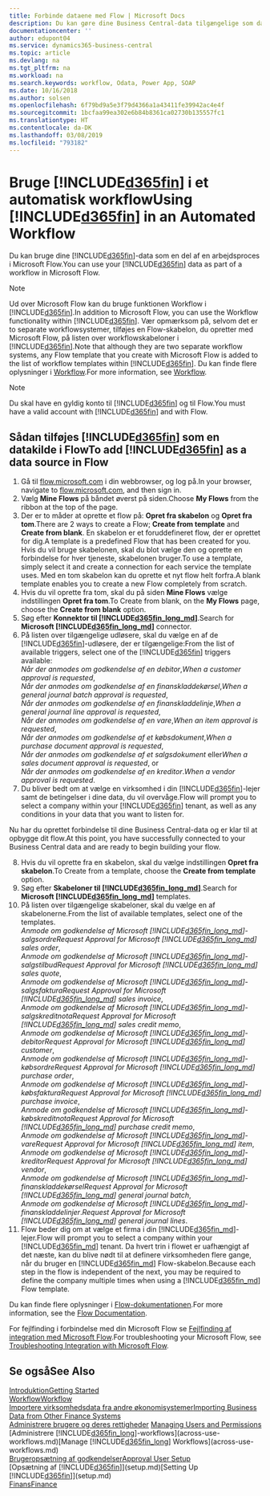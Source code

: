 ```yaml
---
title: Forbinde dataene med Flow | Microsoft Docs
description: Du kan gøre dine Business Central-data tilgængelige som datakilde og angive en OData URL-adresse til dine webtjenester for at oprette et automatiseret workflow.
documentationcenter: ''
author: edupont04
ms.service: dynamics365-business-central
ms.topic: article
ms.devlang: na
ms.tgt_pltfrm: na
ms.workload: na
ms.search.keywords: workflow, Odata, Power App, SOAP
ms.date: 10/16/2018
ms.author: solsen
ms.openlocfilehash: 6f79bd9a5e3f79d4366a1a43411fe39942ac4e4f
ms.sourcegitcommit: 1bcfaa99ea302e6b84b8361ca02730b135557fc1
ms.translationtype: HT
ms.contentlocale: da-DK
ms.lasthandoff: 03/08/2019
ms.locfileid: "793182"
---
```

# <a name="using-included365finincludesd365finmdmd-in-an-automated-workflow"></a><span data-ttu-id="179bc-103">Bruge [!INCLUDE[d365fin](includes/d365fin_md.md)] i et automatisk workflow</span><span class="sxs-lookup"><span data-stu-id="179bc-103">Using [!INCLUDE[d365fin](includes/d365fin_md.md)] in an Automated Workflow</span></span>
<span data-ttu-id="179bc-104">Du kan bruge dine [!INCLUDE[d365fin](includes/d365fin_md.md)]-data som en del af en arbejdsproces i Microsoft Flow.</span><span class="sxs-lookup"><span data-stu-id="179bc-104">You can use your [!INCLUDE[d365fin](includes/d365fin_md.md)] data as part of a workflow in Microsoft Flow.</span></span>

> [!NOTE]
> <span data-ttu-id="179bc-105">Ud over Microsoft Flow kan du bruge funktionen Workflow i [!INCLUDE[d365fin](includes/d365fin_md.md)].</span><span class="sxs-lookup"><span data-stu-id="179bc-105">In addition to Microsoft Flow, you can use the Workflow functionality within [!INCLUDE[d365fin](includes/d365fin_md.md)].</span></span> <span data-ttu-id="179bc-106">Vær opmærksom på, selvom det er to separate workflowsystemer, tilføjes en Flow-skabelon, du opretter med Microsoft Flow, på listen over workflowskabeloner i [!INCLUDE[d365fin](includes/d365fin_md.md)].</span><span class="sxs-lookup"><span data-stu-id="179bc-106">Note that although they are two separate workflow systems, any Flow template that you create with Microsoft Flow is added to the list of workflow templates within [!INCLUDE[d365fin](includes/d365fin_md.md)].</span></span> <span data-ttu-id="179bc-107">Du kan finde flere oplysninger i [Workflow](across-workflow.md).</span><span class="sxs-lookup"><span data-stu-id="179bc-107">For more information, see [Workflow](across-workflow.md).</span></span>  

> [!NOTE]  
>   <span data-ttu-id="179bc-108">Du skal have en gyldig konto til [!INCLUDE[d365fin](includes/d365fin_md.md)] og til Flow.</span><span class="sxs-lookup"><span data-stu-id="179bc-108">You must have a valid account with [!INCLUDE[d365fin](includes/d365fin_md.md)] and with Flow.</span></span>  

## <a name="to-add-included365finincludesd365finmdmd-as-a-data-source-in-flow"></a><span data-ttu-id="179bc-109">Sådan tilføjes [!INCLUDE[d365fin](includes/d365fin_md.md)] som en datakilde i Flow</span><span class="sxs-lookup"><span data-stu-id="179bc-109">To add [!INCLUDE[d365fin](includes/d365fin_md.md)] as a data source in Flow</span></span>
1. <span data-ttu-id="179bc-110">Gå til [flow.microsoft.com](https://flow.microsoft.com/en-us/) i din webbrowser, og log på.</span><span class="sxs-lookup"><span data-stu-id="179bc-110">In your browser, navigate to [flow.microsoft.com](https://flow.microsoft.com/en-us/), and then sign in.</span></span>
2. <span data-ttu-id="179bc-111">Vælg **Mine Flows** på båndet øverst på siden.</span><span class="sxs-lookup"><span data-stu-id="179bc-111">Choose **My Flows** from the ribbon at the top of the page.</span></span>
3. <span data-ttu-id="179bc-112">Der er to måder at oprette et flow på: **Opret fra skabelon** og **Opret fra tom**.</span><span class="sxs-lookup"><span data-stu-id="179bc-112">There are 2 ways to create a Flow; **Create from template** and **Create from blank**.</span></span> <span data-ttu-id="179bc-113">En skabelon er et foruddefineret flow, der er oprettet for dig.</span><span class="sxs-lookup"><span data-stu-id="179bc-113">A template is a predefined Flow that has been created for you.</span></span>  <span data-ttu-id="179bc-114">Hvis du vil bruge skabelonen, skal du blot vælge den og oprette en forbindelse for hver tjeneste, skabelonen bruger.</span><span class="sxs-lookup"><span data-stu-id="179bc-114">To use a template, simply select it and create a connection for each service the template uses.</span></span> <span data-ttu-id="179bc-115">Med en tom skabelon kan du oprette et nyt flow helt forfra.</span><span class="sxs-lookup"><span data-stu-id="179bc-115">A blank template enables you to create a new Flow completely from scratch.</span></span>
4. <span data-ttu-id="179bc-116">Hvis du vil oprette fra tom, skal du på siden **Mine Flows** vælge indstillingen **Opret fra tom**.</span><span class="sxs-lookup"><span data-stu-id="179bc-116">To Create from blank, on the **My Flows** page, choose the **Create from blank** option.</span></span>
5. <span data-ttu-id="179bc-117">Søg efter **Konnektor til [!INCLUDE[d365fin_long_md](includes/d365fin_long_md.md)]**.</span><span class="sxs-lookup"><span data-stu-id="179bc-117">Search for **Microsoft [!INCLUDE[d365fin_long_md](includes/d365fin_long_md.md)]** connector.</span></span>
6. <span data-ttu-id="179bc-118">På listen over tilgængelige udløsere, skal du vælge en af de [!INCLUDE[d365fin](includes/d365fin_md.md)]-udløsere, der er tilgængelige:</span><span class="sxs-lookup"><span data-stu-id="179bc-118">From the list of available triggers, select one of the [!INCLUDE[d365fin](includes/d365fin_md.md)] triggers available:</span></span>  
    <span data-ttu-id="179bc-119">*Når der anmodes om godkendelse af en debitor*,</span><span class="sxs-lookup"><span data-stu-id="179bc-119">*When a customer approval is requested*,</span></span>  
    <span data-ttu-id="179bc-120">*Når der anmodes om godkendelse af en finanskladdekørsel*,</span><span class="sxs-lookup"><span data-stu-id="179bc-120">*When a general journal batch approval is requested*,</span></span>  
    <span data-ttu-id="179bc-121">*Når der anmodes om godkendelse af en finanskladdelinje*,</span><span class="sxs-lookup"><span data-stu-id="179bc-121">*When a general journal line approval is requested*,</span></span>  
    <span data-ttu-id="179bc-122">*Når der anmodes om godkendelse af en vare*,</span><span class="sxs-lookup"><span data-stu-id="179bc-122">*When an item approval is requested*,</span></span>  
    <span data-ttu-id="179bc-123">*Når der anmodes om godkendelse af et købsdokument*,</span><span class="sxs-lookup"><span data-stu-id="179bc-123">*When a purchase document approval is requested*,</span></span>  
    <span data-ttu-id="179bc-124">*Når der anmodes om godkendelse af et salgsdokument* eller</span><span class="sxs-lookup"><span data-stu-id="179bc-124">*When a sales document approval is requested*, or</span></span>  
    <span data-ttu-id="179bc-125">*Når der anmodes om godkendelse af en kreditor*.</span><span class="sxs-lookup"><span data-stu-id="179bc-125">*When a vendor approval is requested*.</span></span>
7. <span data-ttu-id="179bc-126">Du bliver bedt om at vælge en virksomhed i din [!INCLUDE[d365fin](includes/d365fin_md.md)]-lejer samt de betingelser i dine data, du vil overvåge.</span><span class="sxs-lookup"><span data-stu-id="179bc-126">Flow will prompt you to select a company within your [!INCLUDE[d365fin](includes/d365fin_md.md)] tenant, as well as any conditions in your data that you want to listen for.</span></span>

<span data-ttu-id="179bc-127">Nu har du oprettet forbindelse til dine Business Central-data og er klar til at opbygge dit flow.</span><span class="sxs-lookup"><span data-stu-id="179bc-127">At this point, you have successfully connected to your Business Central data and are ready to begin building your flow.</span></span>

8. <span data-ttu-id="179bc-128">Hvis du vil oprette fra en skabelon, skal du vælge indstillingen **Opret fra skabelon**.</span><span class="sxs-lookup"><span data-stu-id="179bc-128">To Create from a template, choose the **Create from template** option.</span></span>
9. <span data-ttu-id="179bc-129">Søg efter **Skabeloner til [!INCLUDE[d365fin_long_md](includes/d365fin_long_md.md)]**.</span><span class="sxs-lookup"><span data-stu-id="179bc-129">Search for **Microsoft [!INCLUDE[d365fin_long_md](includes/d365fin_long_md.md)]** templates.</span></span>
10. <span data-ttu-id="179bc-130">På listen over tilgængelige skabeloner, skal du vælge en af skabelonerne.</span><span class="sxs-lookup"><span data-stu-id="179bc-130">From the list of available templates, select one of the templates.</span></span>  
    <span data-ttu-id="179bc-131">*Anmode om godkendelse af Microsoft [!INCLUDE[d365fin_long_md](includes/d365fin_long_md.md)]-salgsordre*</span><span class="sxs-lookup"><span data-stu-id="179bc-131">*Request Approval for Microsoft [!INCLUDE[d365fin_long_md](includes/d365fin_long_md.md)] sales order*,</span></span>  
    <span data-ttu-id="179bc-132">*Anmode om godkendelse af Microsoft [!INCLUDE[d365fin_long_md](includes/d365fin_long_md.md)]-salgstilbud*</span><span class="sxs-lookup"><span data-stu-id="179bc-132">*Request Approval for Microsoft [!INCLUDE[d365fin_long_md](includes/d365fin_long_md.md)] sales quote*,</span></span>  
    <span data-ttu-id="179bc-133">*Anmode om godkendelse af Microsoft [!INCLUDE[d365fin_long_md](includes/d365fin_long_md.md)]-salgsfaktura*</span><span class="sxs-lookup"><span data-stu-id="179bc-133">*Request Approval for Microsoft [!INCLUDE[d365fin_long_md](includes/d365fin_long_md.md)] sales invoice*,</span></span>  
    <span data-ttu-id="179bc-134">*Anmode om godkendelse af Microsoft [!INCLUDE[d365fin_long_md](includes/d365fin_long_md.md)]-salgskreditnota*</span><span class="sxs-lookup"><span data-stu-id="179bc-134">*Request Approval for Microsoft [!INCLUDE[d365fin_long_md](includes/d365fin_long_md.md)] sales credit memo*,</span></span>  
    <span data-ttu-id="179bc-135">*Anmode om godkendelse af Microsoft [!INCLUDE[d365fin_long_md](includes/d365fin_long_md.md)]-debitor*</span><span class="sxs-lookup"><span data-stu-id="179bc-135">*Request Approval for Microsoft [!INCLUDE[d365fin_long_md](includes/d365fin_long_md.md)] customer*,</span></span>  
    <span data-ttu-id="179bc-136">*Anmode om godkendelse af Microsoft [!INCLUDE[d365fin_long_md](includes/d365fin_long_md.md)]-købsordre*</span><span class="sxs-lookup"><span data-stu-id="179bc-136">*Request Approval for Microsoft [!INCLUDE[d365fin_long_md](includes/d365fin_long_md.md)] purchase order*,</span></span>  
    <span data-ttu-id="179bc-137">*Anmode om godkendelse af Microsoft [!INCLUDE[d365fin_long_md](includes/d365fin_long_md.md)]-købsfaktura*</span><span class="sxs-lookup"><span data-stu-id="179bc-137">*Request Approval for Microsoft [!INCLUDE[d365fin_long_md](includes/d365fin_long_md.md)] purchase invoice*,</span></span>  
    <span data-ttu-id="179bc-138">*Anmode om godkendelse af Microsoft [!INCLUDE[d365fin_long_md](includes/d365fin_long_md.md)]-købskreditnota*</span><span class="sxs-lookup"><span data-stu-id="179bc-138">*Request Approval for Microsoft [!INCLUDE[d365fin_long_md](includes/d365fin_long_md.md)] purchase credit memo*,</span></span>  
    <span data-ttu-id="179bc-139">*Anmode om godkendelse af Microsoft [!INCLUDE[d365fin_long_md](includes/d365fin_long_md.md)]-vare*</span><span class="sxs-lookup"><span data-stu-id="179bc-139">*Request Approval for Microsoft [!INCLUDE[d365fin_long_md](includes/d365fin_long_md.md)] item*,</span></span>  
    <span data-ttu-id="179bc-140">*Anmode om godkendelse af Microsoft [!INCLUDE[d365fin_long_md](includes/d365fin_long_md.md)]-kreditor*</span><span class="sxs-lookup"><span data-stu-id="179bc-140">*Request Approval for Microsoft [!INCLUDE[d365fin_long_md](includes/d365fin_long_md.md)] vendor*,</span></span>  
    <span data-ttu-id="179bc-141">*Anmode om godkendelse af Microsoft [!INCLUDE[d365fin_long_md](includes/d365fin_long_md.md)]-finanskladdekørsel*</span><span class="sxs-lookup"><span data-stu-id="179bc-141">*Request Approval for Microsoft [!INCLUDE[d365fin_long_md](includes/d365fin_long_md.md)] general journal batch*,</span></span>  
    <span data-ttu-id="179bc-142">*Anmode om godkendelse af Microsoft [!INCLUDE[d365fin_long_md](includes/d365fin_long_md.md)]-finanskladdelinjer*.</span><span class="sxs-lookup"><span data-stu-id="179bc-142">*Request Approval for Microsoft [!INCLUDE[d365fin_long_md](includes/d365fin_long_md.md)] general journal lines*.</span></span>  
11. <span data-ttu-id="179bc-143">Flow beder dig om at vælge et firma i din [!INCLUDE[d365fin_md](includes/d365fin_md.md)]-lejer.</span><span class="sxs-lookup"><span data-stu-id="179bc-143">Flow will prompt you to select a company within your [!INCLUDE[d365fin_md](includes/d365fin_md.md)] tenant.</span></span> <span data-ttu-id="179bc-144">Da hvert trin i flowet er uafhængigt af det næste, kan du blive nødt til at definere virksomheden flere gange, når du bruger en [!INCLUDE[d365fin_md](includes/d365fin_md.md)] Flow-skabelon.</span><span class="sxs-lookup"><span data-stu-id="179bc-144">Because each step in the flow is independent of the next, you may be required to define the company multiple times when using a [!INCLUDE[d365fin_md](includes/d365fin_md.md)] Flow template.</span></span>

<span data-ttu-id="179bc-145">Du kan finde flere oplysninger i [Flow-dokumentationen](https://docs.microsoft.com/en-us/flow/getting-started).</span><span class="sxs-lookup"><span data-stu-id="179bc-145">For more information, see the [Flow Documentation](https://docs.microsoft.com/en-us/flow/getting-started).</span></span>

<span data-ttu-id="179bc-146">For fejlfinding i forbindelse med din Microsoft Flow se [Fejlfinding af integration med Microsoft Flow](across-troubleshooting-how-use-financials-data-source-flow.md).</span><span class="sxs-lookup"><span data-stu-id="179bc-146">For troubleshooting your Microsoft Flow, see [Troubleshooting Integration with Microsoft Flow](across-troubleshooting-how-use-financials-data-source-flow.md).</span></span>

## <a name="see-also"></a><span data-ttu-id="179bc-147">Se også</span><span class="sxs-lookup"><span data-stu-id="179bc-147">See Also</span></span>
[<span data-ttu-id="179bc-148">Introduktion</span><span class="sxs-lookup"><span data-stu-id="179bc-148">Getting Started</span></span>](product-get-started.md)  
[<span data-ttu-id="179bc-149">Workflow</span><span class="sxs-lookup"><span data-stu-id="179bc-149">Workflow</span></span>](across-workflow.md)  
[<span data-ttu-id="179bc-150">Importere virksomhedsdata fra andre økonomisystemer</span><span class="sxs-lookup"><span data-stu-id="179bc-150">Importing Business Data from Other Finance Systems</span></span>](across-import-data-configuration-packages.md)  
<span data-ttu-id="179bc-151">[Administrere brugere og deres rettigheder](ui-how-users-permissions.md) </span><span class="sxs-lookup"><span data-stu-id="179bc-151">[Managing Users and Permissions](ui-how-users-permissions.md) </span></span>  
<span data-ttu-id="179bc-152">[Administrere [!INCLUDE[d365fin_long](includes/d365fin_long_md.md)]-workflows](across-use-workflows.md)</span><span class="sxs-lookup"><span data-stu-id="179bc-152">[Manage [!INCLUDE[d365fin_long](includes/d365fin_long_md.md)] Workflows](across-use-workflows.md)</span></span>  
[<span data-ttu-id="179bc-153">Brugeropsætning af godkendelser</span><span class="sxs-lookup"><span data-stu-id="179bc-153">Approval User Setup</span></span>](across-how-to-set-up-approval-users.md)  
<span data-ttu-id="179bc-154">[Opsætning af [!INCLUDE[d365fin](includes/d365fin_md.md)]](setup.md)</span><span class="sxs-lookup"><span data-stu-id="179bc-154">[Setting Up [!INCLUDE[d365fin](includes/d365fin_md.md)]](setup.md)</span></span>  
[<span data-ttu-id="179bc-155">Finans</span><span class="sxs-lookup"><span data-stu-id="179bc-155">Finance</span></span>](finance.md)  
